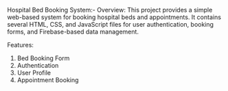 Hospital Bed Booking System:-
Overview:
This project provides a simple web-based system for booking hospital beds and appointments. It contains several HTML, CSS, and JavaScript files for user authentication, booking forms, and Firebase-based data management.

Features:
1. Bed Booking Form
2. Authentication
3. User Profile
4. Appointment Booking
